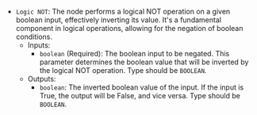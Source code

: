 - `Logic NOT`: The node performs a logical NOT operation on a given boolean input, effectively inverting its value. It's a fundamental component in logical operations, allowing for the negation of boolean conditions.
    - Inputs:
        - `boolean` (Required): The boolean input to be negated. This parameter determines the boolean value that will be inverted by the logical NOT operation. Type should be `BOOLEAN`.
    - Outputs:
        - `boolean`: The inverted boolean value of the input. If the input is True, the output will be False, and vice versa. Type should be `BOOLEAN`.
